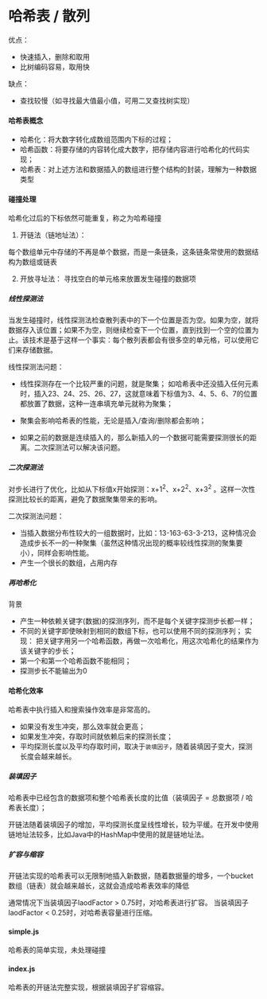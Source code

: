 # 哈希表 / 散列

优点：
- 快速插入，删除和取用
- 比树编码容易，取用快

缺点：
- 查找较慢（如寻找最大值最小值，可用二叉查找树实现）

#### 哈希表概念
- 哈希化：将大数字转化成数组范围内下标的过程；
- 哈希函数：将要存储的内容转化成大数字，把存储内容进行哈希化的代码实现；
- 哈希表：对上述方法和数据插入的数组进行整个结构的封装，理解为一种数据类型

#### 碰撞处理
哈希化过后的下标依然可能重复，称之为哈希碰撞

1. 开链法（链地址法）：

每个数组单元中存储的不再是单个数据，而是一条链条，这条链条常使用的数据结构为数组或链表

2. 开放寻址法：
寻找空白的单元格来放置发生碰撞的数据项

##### 线性探测法
当发生碰撞时，线性探测法检查散列表中的下一个位置是否为空。如果为空，就将数据存入该位置；如果不为空，则继续检查下一个位置，直到找到一个空的位置为止。该技术是基于这样一个事实：每个散列表都会有很多空的单元格，可以使用它们来存储数据。

线性探测法问题：
- 线性探测存在一个比较严重的问题，就是聚集；
如哈希表中还没插入任何元素时，插入23、24、25、26、27，这就意味着下标值为3、4、5、6、7的位置都放置了数据，这种一连串填充单元就称为聚集；

- 聚集会影响哈希表的性能，无论是插入/查询/删除都会影响；

- 如果之前的数据是连续插入的，那么新插入的一个数据可能需要探测很长的距离。二次探测法可以解决该问题。

##### 二次探测法

对步长进行了优化，比如从下标值x开始探测：x+1<sup>2</sup>、x+2<sup>2</sup>、x+3<sup>2</sup> 。这样一次性探测比较长的距离，避免了数据聚集带来的影响。

二次探测法问题：
- 当插入数据分布性较大的一组数据时，比如：13-163-63-3-213，这种情况会造成步长不一的一种聚集（虽然这种情况出现的概率较线性探测的聚集要小），同样会影响性能。
- 产生一个很长的数组，占用内存

##### 再哈希化
背景
- 产生一种依赖关键字(数据)的探测序列，而不是每个关键字探测步长都一样；
- 不同的关键字即使映射到相同的数组下标，也可以使用不同的探测序列；
实现：
把关键字用另一个哈希函数，再做一次哈希化，用这次哈希化的结果作为该关键字的步长；
- 第一个和第一个哈希函数不能相同；
- 探测步长不能输出为0

#### 哈希化效率
哈希表中执行插入和搜索操作效率是非常高的。
- 如果没有发生冲突，那么效率就会更高；
- 如果发生冲突，存取时间就依赖后来的探测长度；
- 平均探测长度以及平均存取时间，取决于`装填因子`，随着装填因子变大，探测长度会越来越长。

##### 装填因子
哈希表中已经包含的数据项和整个哈希表长度的比值（装填因子 = 总数据项 / 哈希表长度）；

开链法随着装填因子的增加，平均探测长度呈线性增长，较为平缓。在开发中使用链地址法较多，比如Java中的HashMap中使用的就是链地址法。

##### 扩容与缩容
开链法实现的哈希表可以无限制地插入新数据，随着数据量的增多，一个bucket数组（链表）就会越来越长，这就会造成哈希表效率的降低

通常情况下当装填因子laodFactor > 0.75时，对哈希表进行扩容。
当装填因子laodFactor < 0.25时，对哈希表容量进行压缩。

#### simple.js
哈希表的简单实现，未处理碰撞

#### index.js
哈希表的开链法完整实现，根据装填因子扩容缩容。
